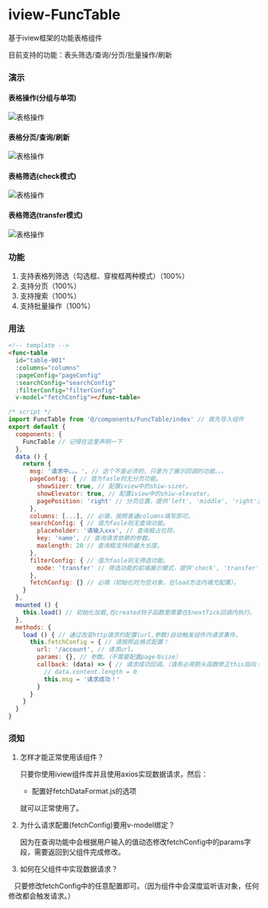 # iview-FuncTable
基于iview框架的功能表格组件

目前支持的功能：表头筛选/查询/分页/批量操作/刷新
    
### 演示

#### 表格操作(分组与单项)

![表格操作](https://raw.githubusercontent.com/Miller547719886/iview-FuncTable/master/gif/cz.gif)

#### 表格分页/查询/刷新

![表格操作](https://raw.githubusercontent.com/Miller547719886/iview-FuncTable/master/gif/fy_refresh.gif)

#### 表格筛选(check模式)

![表格操作](https://raw.githubusercontent.com/Miller547719886/iview-FuncTable/master/gif/sx_check.gif)

#### 表格筛选(transfer模式)

![表格操作](https://raw.githubusercontent.com/Miller547719886/iview-FuncTable/master/gif/sx_transfer.gif)

### 功能

1. 支持表格列筛选（勾选框、穿梭框两种模式）（100%）
2. 支持分页（100%）
3. 支持搜索（100%）
4. 支持批量操作（100%）

### 用法

```html
<!-- template -->
<func-table
  id="table-001"
  :columns="columns"
  :pageConfig="pageConfig"
  :searchConfig="searchConfig"
  :filterConfig="filterConfig"
  v-model="fetchConfig"></func-table>
```

```javascript
/* script */
import FuncTable from '@/components/FuncTable/index' // 首先导入组件
export default {
  components: {
    FuncTable // 记得在这里声明一下
  },
  data () {
    return {
      msg: '请求中。。。', // 这个不是必须的，只是为了展示回调的功能。。。
      pageConfig: { // 值为fasle则无分页功能。
        showSizer: true, // 配置iview中的shiw-sizer。
        showElevator: true, // 配置iview中的shiw-elevator。
        pagePosition: 'right' // 分页位置，提供'left', 'middle', 'right'三种模式。
      },
      columns: [...], // 必填，按照普通columns填写即可。
      searchConfig: { // 值为fasle则无查询功能。
        placeholder: '请输入xxx', // 查询框占位符。
        key: 'name', // 查询请求依赖的参数。
        maxlength: 20 // 查询框支持的最大长度。
      },
      filterConfig: { // 值为fasle则无筛选功能。
        mode: 'transfer' // 筛选功能的前端展示模式，提供'check', 'transfer'两种模式。
      },
      fetchConfig: {} // 必填（初始化时为空对象，在load方法内填充配置）。
    }
  },
  mounted () {
    this.load() // 初始化加载,在created钩子函数里需要在$nextTick回调内执行。
  },
  methods: {
    load () { // 通过改变http请求的配置(url,参数)自动触发组件内请求事件。
      this.fetchConfig = { // 请按照此格式配置！
        url: '/account', // 请求url。
        params: {}, // 参数。（不需要配置page与size）
        callback: (data) => { // 请求成功回调。（请务必用箭头函数修正this指向！）
          // data.content.length = 0
          this.msg = '请求成功！'
        }
      }
    }
  }
}
```

### 须知

1. 怎样才能正常使用该组件？

    只要你使用iview组件库并且使用axios实现数据请求，然后：

    * 配置好fetchDataFormat.js的选项

    就可以正常使用了。

2. 为什么请求配置(fetchConfig)要用v-model绑定？

    因为在查询功能中会根据用户输入的值动态修改fetchConfig中的params字段，需要返回到父组件完成修改。

3. 如何在父组件中实现数据请求？

    只要修改fetchConfig中的任意配置即可。（因为组件中会深度监听该对象，任何修改都会触发请求。）

